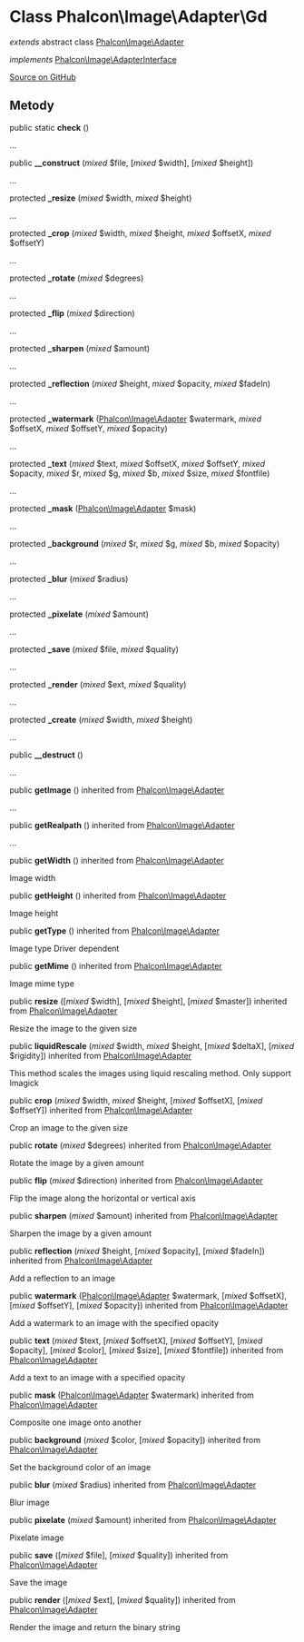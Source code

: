 # Class **Phalcon\\Image\\Adapter\\Gd**

*extends* abstract class [Phalcon\Image\Adapter](/en/3.2/api/Phalcon_Image_Adapter)

*implements* [Phalcon\Image\AdapterInterface](/en/3.2/api/Phalcon_Image_AdapterInterface)

<a href="https://github.com/phalcon/cphalcon/blob/master/phalcon/image/adapter/gd.zep" class="btn btn-default btn-sm">Source on GitHub</a>

## Metody

public static **check** ()

...

public **__construct** (*mixed* $file, [*mixed* $width], [*mixed* $height])

...

protected **_resize** (*mixed* $width, *mixed* $height)

...

protected **_crop** (*mixed* $width, *mixed* $height, *mixed* $offsetX, *mixed* $offsetY)

...

protected **_rotate** (*mixed* $degrees)

...

protected **_flip** (*mixed* $direction)

...

protected **_sharpen** (*mixed* $amount)

...

protected **_reflection** (*mixed* $height, *mixed* $opacity, *mixed* $fadeIn)

...

protected **_watermark** ([Phalcon\Image\Adapter](/en/3.2/api/Phalcon_Image_Adapter) $watermark, *mixed* $offsetX, *mixed* $offsetY, *mixed* $opacity)

...

protected **_text** (*mixed* $text, *mixed* $offsetX, *mixed* $offsetY, *mixed* $opacity, *mixed* $r, *mixed* $g, *mixed* $b, *mixed* $size, *mixed* $fontfile)

...

protected **_mask** ([Phalcon\Image\Adapter](/en/3.2/api/Phalcon_Image_Adapter) $mask)

...

protected **_background** (*mixed* $r, *mixed* $g, *mixed* $b, *mixed* $opacity)

...

protected **_blur** (*mixed* $radius)

...

protected **_pixelate** (*mixed* $amount)

...

protected **_save** (*mixed* $file, *mixed* $quality)

...

protected **_render** (*mixed* $ext, *mixed* $quality)

...

protected **_create** (*mixed* $width, *mixed* $height)

...

public **__destruct** ()

...

public **getImage** () inherited from [Phalcon\Image\Adapter](/en/3.2/api/Phalcon_Image_Adapter)

...

public **getRealpath** () inherited from [Phalcon\Image\Adapter](/en/3.2/api/Phalcon_Image_Adapter)

...

public **getWidth** () inherited from [Phalcon\Image\Adapter](/en/3.2/api/Phalcon_Image_Adapter)

Image width

public **getHeight** () inherited from [Phalcon\Image\Adapter](/en/3.2/api/Phalcon_Image_Adapter)

Image height

public **getType** () inherited from [Phalcon\Image\Adapter](/en/3.2/api/Phalcon_Image_Adapter)

Image type Driver dependent

public **getMime** () inherited from [Phalcon\Image\Adapter](/en/3.2/api/Phalcon_Image_Adapter)

Image mime type

public **resize** ([*mixed* $width], [*mixed* $height], [*mixed* $master]) inherited from [Phalcon\Image\Adapter](/en/3.2/api/Phalcon_Image_Adapter)

Resize the image to the given size

public **liquidRescale** (*mixed* $width, *mixed* $height, [*mixed* $deltaX], [*mixed* $rigidity]) inherited from [Phalcon\Image\Adapter](/en/3.2/api/Phalcon_Image_Adapter)

This method scales the images using liquid rescaling method. Only support Imagick

public **crop** (*mixed* $width, *mixed* $height, [*mixed* $offsetX], [*mixed* $offsetY]) inherited from [Phalcon\Image\Adapter](/en/3.2/api/Phalcon_Image_Adapter)

Crop an image to the given size

public **rotate** (*mixed* $degrees) inherited from [Phalcon\Image\Adapter](/en/3.2/api/Phalcon_Image_Adapter)

Rotate the image by a given amount

public **flip** (*mixed* $direction) inherited from [Phalcon\Image\Adapter](/en/3.2/api/Phalcon_Image_Adapter)

Flip the image along the horizontal or vertical axis

public **sharpen** (*mixed* $amount) inherited from [Phalcon\Image\Adapter](/en/3.2/api/Phalcon_Image_Adapter)

Sharpen the image by a given amount

public **reflection** (*mixed* $height, [*mixed* $opacity], [*mixed* $fadeIn]) inherited from [Phalcon\Image\Adapter](/en/3.2/api/Phalcon_Image_Adapter)

Add a reflection to an image

public **watermark** ([Phalcon\Image\Adapter](/en/3.2/api/Phalcon_Image_Adapter) $watermark, [*mixed* $offsetX], [*mixed* $offsetY], [*mixed* $opacity]) inherited from [Phalcon\Image\Adapter](/en/3.2/api/Phalcon_Image_Adapter)

Add a watermark to an image with the specified opacity

public **text** (*mixed* $text, [*mixed* $offsetX], [*mixed* $offsetY], [*mixed* $opacity], [*mixed* $color], [*mixed* $size], [*mixed* $fontfile]) inherited from [Phalcon\Image\Adapter](/en/3.2/api/Phalcon_Image_Adapter)

Add a text to an image with a specified opacity

public **mask** ([Phalcon\Image\Adapter](/en/3.2/api/Phalcon_Image_Adapter) $watermark) inherited from [Phalcon\Image\Adapter](/en/3.2/api/Phalcon_Image_Adapter)

Composite one image onto another

public **background** (*mixed* $color, [*mixed* $opacity]) inherited from [Phalcon\Image\Adapter](/en/3.2/api/Phalcon_Image_Adapter)

Set the background color of an image

public **blur** (*mixed* $radius) inherited from [Phalcon\Image\Adapter](/en/3.2/api/Phalcon_Image_Adapter)

Blur image

public **pixelate** (*mixed* $amount) inherited from [Phalcon\Image\Adapter](/en/3.2/api/Phalcon_Image_Adapter)

Pixelate image

public **save** ([*mixed* $file], [*mixed* $quality]) inherited from [Phalcon\Image\Adapter](/en/3.2/api/Phalcon_Image_Adapter)

Save the image

public **render** ([*mixed* $ext], [*mixed* $quality]) inherited from [Phalcon\Image\Adapter](/en/3.2/api/Phalcon_Image_Adapter)

Render the image and return the binary string